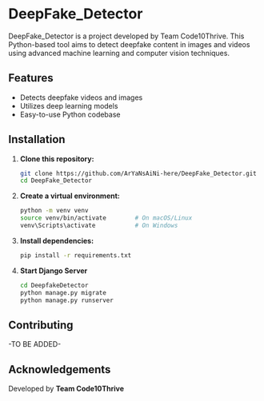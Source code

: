 # DeepFake_Detector

DeepFake_Detector is a project developed by Team Code10Thrive. This Python-based tool aims to detect deepfake content in images and videos using advanced machine learning and computer vision techniques.

## Features

- Detects deepfake videos and images
- Utilizes deep learning models
- Easy-to-use Python codebase

## Installation

1. **Clone this repository:**
   ```bash
   git clone https://github.com/ArYaNsAiNi-here/DeepFake_Detector.git
   cd DeepFake_Detector

2. **Create a virtual environment:**
   ```bash
   python -m venv venv
   source venv/bin/activate        # On macOS/Linux
   venv\Scripts\activate           # On Windows

3. **Install dependencies:**
   ```bash
   pip install -r requirements.txt

4. **Start Django Server**
   ```bash
   cd DeepfakeDetector
   python manage.py migrate
   python manage.py runserver
   
## Contributing

-TO BE ADDED-

## Acknowledgements

Developed by **Team Code10Thrive**
